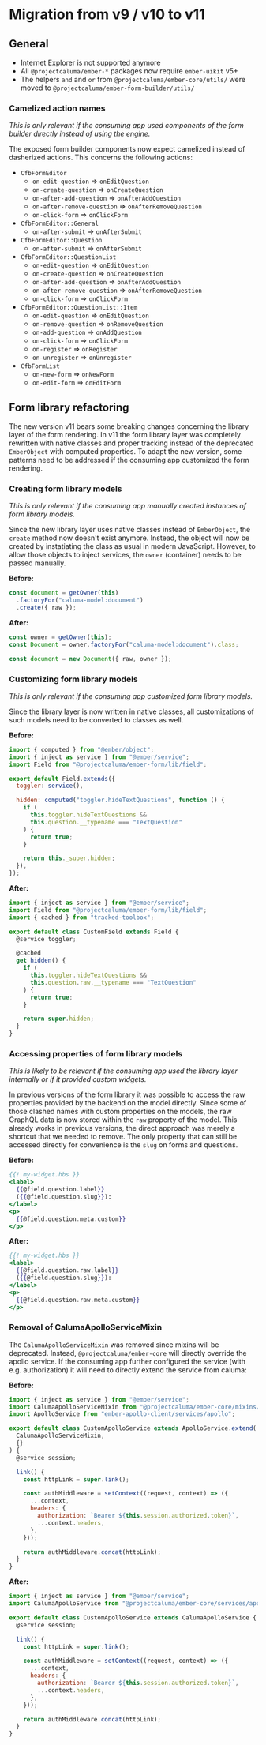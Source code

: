 # Migration from v9 / v10 to v11

## General

- Internet Explorer is not supported anymore
- All `@projectcaluma/ember-*` packages now require `ember-uikit` v5+
- The helpers `and` and `or` from `@projectcaluma/ember-core/utils/` were moved
  to `@projectcaluma/ember-form-builder/utils/`

### Camelized action names

_This is only relevant if the consuming app used components of the form builder
directly instead of using the engine._

The exposed form builder components now expect camelized instead of dasherized
actions. This concerns the following actions:

- `CfbFormEditor`
  - `on-edit-question` => `onEditQuestion`
  - `on-create-question` => `onCreateQuestion`
  - `on-after-add-question` => `onAfterAddQuestion`
  - `on-after-remove-question` => `onAfterRemoveQuestion`
  - `on-click-form` => `onClickForm`
- `CfbFormEditor::General`
  - `on-after-submit` => `onAfterSubmit`
- `CfbFormEditor::Question`
  - `on-after-submit` => `onAfterSubmit`
- `CfbFormEditor::QuestionList`
  - `on-edit-question` => `onEditQuestion`
  - `on-create-question` => `onCreateQuestion`
  - `on-after-add-question` => `onAfterAddQuestion`
  - `on-after-remove-question` => `onAfterRemoveQuestion`
  - `on-click-form` => `onClickForm`
- `CfbFormEditor::QuestionList::Item`
  - `on-edit-question` => `onEditQuestion`
  - `on-remove-question` => `onRemoveQuestion`
  - `on-add-question` => `onAddQuestion`
  - `on-click-form` => `onClickForm`
  - `on-register` => `onRegister`
  - `on-unregister` => `onUnregister`
- `CfbFormList`
  - `on-new-form` => `onNewForm`
  - `on-edit-form` => `onEditForm`

## Form library refactoring

The new version v11 bears some breaking changes concerning the library layer of
the form rendering. In v11 the form library layer was completely rewritten with
native classes and proper tracking instead of the deprecated `EmberObject` with
computed properties. To adapt the new version, some patterns need to be
addressed if the consuming app customized the form rendering.

### Creating form library models

_This is only relevant if the consuming app manually created instances of form
library models._

Since the new library layer uses native classes instead of `EmberObject`, the
`create` method now doesn't exist anymore. Instead, the object will now be
created by instatiating the class as usual in modern JavaScript. However, to
allow those objects to inject services, the `owner` (container) needs to be
passed manually.

**Before:**

```js
const document = getOwner(this)
  .factoryFor("caluma-model:document")
  .create({ raw });
```

**After:**

```js
const owner = getOwner(this);
const Document = owner.factoryFor("caluma-model:document").class;

const document = new Document({ raw, owner });
```

### Customizing form library models

_This is only relevant if the consuming app customized form library models._

Since the library layer is now written in native classes, all customizations of
such models need to be converted to classes as well.

**Before:**

```js
import { computed } from "@ember/object";
import { inject as service } from "@ember/service";
import Field from "@projectcaluma/ember-form/lib/field";

export default Field.extends({
  toggler: service(),

  hidden: computed("toggler.hideTextQuestions", function () {
    if (
      this.toggler.hideTextQuestions &&
      this.question.__typename === "TextQuestion"
    ) {
      return true;
    }

    return this._super.hidden;
  }),
});
```

**After:**

```js
import { inject as service } from "@ember/service";
import Field from "@projectcaluma/ember-form/lib/field";
import { cached } from "tracked-toolbox";

export default class CustomField extends Field {
  @service toggler;

  @cached
  get hidden() {
    if (
      this.toggler.hideTextQuestions &&
      this.question.raw.__typename === "TextQuestion"
    ) {
      return true;
    }

    return super.hidden;
  }
}
```

### Accessing properties of form library models

_This is likely to be relevant if the consuming app used the library layer
internally or if it provided custom widgets._

In previous versions of the form library it was possible to access the raw
properties provided by the backend on the model directly. Since some of those
clashed names with custom properties on the models, the raw GraphQL data is now
stored within the `raw` property of the model. This already works in previous
versions, the direct approach was merely a shortcut that we needed to remove.
The only property that can still be accessed directly for convenience is the
`slug` on forms and questions.

**Before:**

```hbs
{{! my-widget.hbs }}
<label>
  {{@field.question.label}}
  ({{@field.question.slug}}):
</label>
<p>
  {{@field.question.meta.custom}}
</p>
```

**After:**

```hbs
{{! my-widget.hbs }}
<label>
  {{@field.question.raw.label}}
  ({{@field.question.slug}}):
</label>
<p>
  {{@field.question.raw.meta.custom}}
</p>
```

### Removal of CalumaApolloServiceMixin

The `CalumaApolloServiceMixin` was removed since mixins will be deprecated.
Instead, `@projectcaluma/ember-core` will directly override the apollo service.
If the consuming app further configured the service (with e.g. authorization) it
will need to directly extend the service from caluma:

**Before:**

```js
import { inject as service } from "@ember/service";
import CalumaApolloServiceMixin from "@projectcaluma/ember-core/mixins/caluma-apollo-service-mixin";
import ApolloService from "ember-apollo-client/services/apollo";

export default class CustomApolloService extends ApolloService.extend(
  CalumaApolloServiceMixin,
  {}
) {
  @service session;

  link() {
    const httpLink = super.link();

    const authMiddleware = setContext((request, context) => ({
      ...context,
      headers: {
        authorization: `Bearer ${this.session.authorized.token}`,
        ...context.headers,
      },
    }));

    return authMiddleware.concat(httpLink);
  }
}
```

**After:**

```js
import { inject as service } from "@ember/service";
import CalumaApolloService from "@projectcaluma/ember-core/services/apollo";

export default class CustomApolloService extends CalumaApolloService {
  @service session;

  link() {
    const httpLink = super.link();

    const authMiddleware = setContext((request, context) => ({
      ...context,
      headers: {
        authorization: `Bearer ${this.session.authorized.token}`,
        ...context.headers,
      },
    }));

    return authMiddleware.concat(httpLink);
  }
}
```

